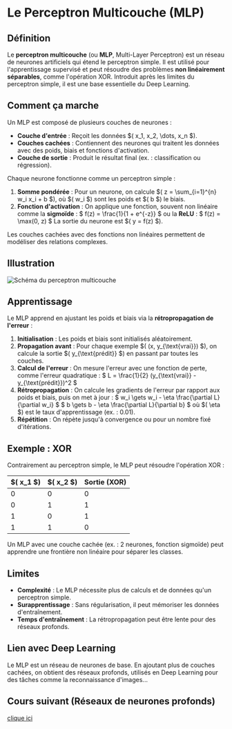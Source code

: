 # Le Perceptron Multicouche (MLP)

## Définition
Le **perceptron multicouche** (ou **MLP**, Multi-Layer Perceptron) est un réseau de neurones artificiels qui étend le perceptron simple. Il est utilisé pour l'apprentissage supervisé et peut résoudre des problèmes **non linéairement séparables**, comme l'opération XOR. Introduit après les limites du perceptron simple, il est une base essentielle du Deep Learning.

## Comment ça marche
Un MLP est composé de plusieurs couches de neurones :
- **Couche d'entrée** : Reçoit les données $( x_1, x_2, \dots, x_n $).
- **Couches cachées** : Contiennent des neurones qui traitent les données avec des poids, biais et fonctions d'activation.
- **Couche de sortie** : Produit le résultat final (ex. : classification ou régression).

Chaque neurone fonctionne comme un perceptron simple :
1. **Somme pondérée** : Pour un neurone, on calcule $( z = \sum_{i=1}^{n} w_i x_i + b $), où $( w_i $) sont les poids et $( b $) le biais.
2. **Fonction d'activation** : On applique une fonction, souvent non linéaire comme la **sigmoïde** :
   $
   f(z) = \frac{1}{1 + e^{-z}}
   $
   ou la **ReLU** :
   $
   f(z) = \max(0, z)
   $
   La sortie du neurone est $( y = f(z) $).

Les couches cachées avec des fonctions non linéaires permettent de modéliser des relations complexes.

## Illustration
![Schéma du perceptron multicouche](./images/mlp_diagram.png)

## Apprentissage
Le MLP apprend en ajustant les poids et biais via la **rétropropagation de l'erreur** :
1. **Initialisation** : Les poids et biais sont initialisés aléatoirement.
2. **Propagation avant** : Pour chaque exemple $( (x, y_{\text{vrai}}) $), on calcule la sortie $( y_{\text{prédit}} $) en passant par toutes les couches.
3. **Calcul de l'erreur** : On mesure l'erreur avec une fonction de perte, comme l'erreur quadratique :
   $
   L = \frac{1}{2} (y_{\text{vrai}} - y_{\text{prédit}})^2
   $
4. **Rétropropagation** : On calcule les gradients de l'erreur par rapport aux poids et biais, puis on met à jour :
   $
   w_i \gets w_i - \eta \frac{\partial L}{\partial w_i}
   $
   $
   b \gets b - \eta \frac{\partial L}{\partial b}
   $
   où $( \eta $) est le taux d'apprentissage (ex. : 0.01).
5. **Répétition** : On répète jusqu'à convergence ou pour un nombre fixé d'itérations.

## Exemple : XOR
Contrairement au perceptron simple, le MLP peut résoudre l'opération XOR :

| $( x_1 $) | $( x_2 $) | Sortie (XOR) |
|-----------|-----------|--------------|
| 0         | 0         | 0            |
| 0         | 1         | 1            |
| 1         | 0         | 1            |
| 1         | 1         | 0            |

Un MLP avec une couche cachée (ex. : 2 neurones, fonction sigmoïde) peut apprendre une frontière non linéaire pour séparer les classes.

## Limites
- **Complexité** : Le MLP nécessite plus de calculs et de données qu'un perceptron simple.
- **Surapprentissage** : Sans régularisation, il peut mémoriser les données d'entraînement.
- **Temps d'entraînement** : La rétropropagation peut être lente pour des réseaux profonds.

## Lien avec Deep Learning
Le MLP est un réseau de neurones de base. En ajoutant plus de couches cachées, on obtient des réseaux profonds, utilisés en Deep Learning pour des tâches comme la reconnaissance d'images...

## Cours suivant (Réseaux de neurones profonds)
[clique ici](../deep-neural-network/reseaux-neurones-profonds.md)